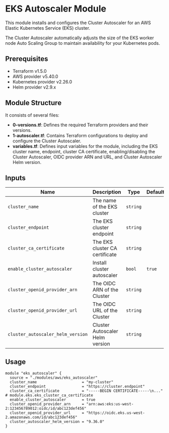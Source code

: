 # EKS Autoscaler Module

This module installs and configures the Cluster Autoscaler for an AWS Elastic Kubernetes Service (EKS) cluster. 

The Cluster Autoscaler automatically adjusts the size of the EKS worker node Auto Scaling Group to maintain availability for your Kubernetes pods.

## Prerequisites

- Terraform v1.5.0
- AWS provider v5.40.0
- Kubernetes provider v2.26.0
- Helm provider v2.9.x

## Module Structure

It consists of several files:
- **0-versions.tf**: Defines the required Terraform providers and their versions.
- **1-autoscaler.tf**: Contains Terraform configurations to deploy and configure the Cluster Autoscaler.
- **variables.tf**: Defines input variables for the module, including the EKS cluster name, endpoint, cluster CA certificate, enabling/disabling the Cluster Autoscaler, OIDC provider ARN and URL, and Cluster Autoscaler Helm version.


## Inputs

| Name                              | Description                                      | Type     | Default |
| --------------------------------- | ------------------------------------------------ | -------- | ------- |
| `cluster_name`                    | The name of the EKS cluster                     | `string` |         |
| `cluster_endpoint`                | The EKS cluster endpoint                        | `string` |         |
| `cluster_ca_certificate`          | The EKS cluster CA certificate                   | `string` |         |
| `enable_cluster_autoscaler`       | Install cluster autoscaler                      | `bool`   | `true`  |
| `cluster_openid_provider_arn`     | The OIDC ARN of the Cluster                     | `string` |         |
| `cluster_openid_provider_url`     | The OIDC URL of the Cluster                     | `string` |         |
| `cluster_autoscaler_helm_version` | Cluster Autoscaler Helm version                  | `string` |         |


## Usage

```hcl
module "eks_autoscaler" {
  source = "./modules/aws/eks_autoscaler"
  cluster_name                    = "my-cluster"
  cluster_endpoint                = "https://cluster.endpoint"
  cluster_ca_certificate          = "-----BEGIN CERTIFICATE-----\n..." # module.eks.eks_cluster_ca_certificate
  enable_cluster_autoscaler       = true
  cluster_openid_provider_arn     = "arn:aws:eks:us-west-2:123456789012:oidc/id/abc123def456"
  cluster_openid_provider_url     = "https://oidc.eks.us-west-2.amazonaws.com/id/abc123def456"
  cluster_autoscaler_helm_version = "9.36.0"
}